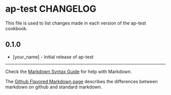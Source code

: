 ap-test CHANGELOG
=================

This file is used to list changes made in each version of the ap-test cookbook.

0.1.0
-----
- [your_name] - Initial release of ap-test

- - -
Check the [Markdown Syntax Guide](http://daringfireball.net/projects/markdown/syntax) for help with Markdown.

The [Github Flavored Markdown page](http://github.github.com/github-flavored-markdown/) describes the differences between markdown on github and standard markdown.
